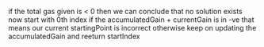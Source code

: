 if the total gas given is < 0 then we can conclude that no solution exists
now start with 0th index
if the accumulatedGain + currentGain is in -ve that means our current startingPoint is incorrect
otherwise keep on updating the accumulatedGain and reeturn startIndex